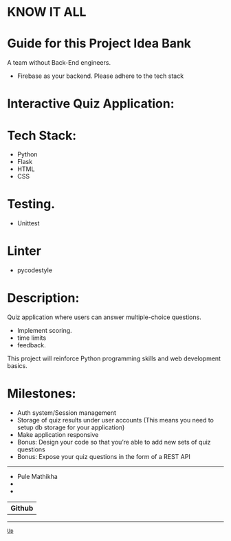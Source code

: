 # KNOW IT ALL
# Guide for this Project Idea Bank

A team without Back-End engineers.
* Firebase as your backend.
Please adhere to the tech stack

# Interactive Quiz Application:

# Tech Stack:
* Python
* Flask
* HTML
* CSS

# Testing.
* Unittest

# Linter
* pycodestyle

# Description:
Quiz application where users can answer multiple-choice questions.
* Implement scoring.
* time limits
* feedback.

This project will reinforce Python programming skills and web development basics.

# Milestones:
* Auth system/Session management
* Storage of quiz results under user accounts (This means you need to setup db storage for your application)
* Make application responsive
* Bonus: Design your code so that you’re able to add new sets of quiz questions
* Bonus: Expose your quiz questions in the form of a REST API

---
<table>
  <tr><th>Github</th></tr>
  
  <tr>
  <ul>
    <li>Pule Mathikha</li>
    <li></li>
    <li></li>
  </ul>
  </tr>

</table>

---

[`Up`](#know-it-all)
